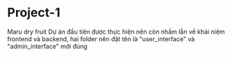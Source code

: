 # Project-1
Maru dry fruit
Dự án đầu tiên được thực hiện nên còn nhầm lẫn về khái niệm frontend và backend, hai folder nên đặt tên là "user_interface" và "admin_interface" mới đúng